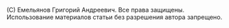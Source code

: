 (С) Емельянов Григорий Андреевич. Все права защищены. Использование материалов статьи без разрешения автора запрещено.
